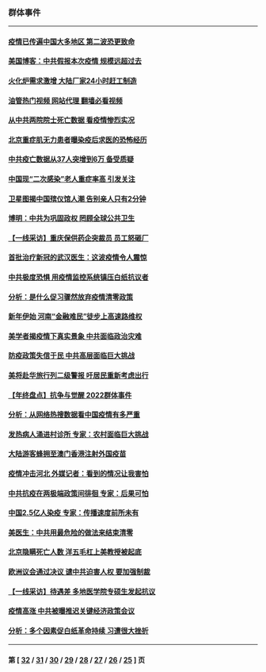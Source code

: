 ### 群体事件
---
#### [疫情已传遍中国大多地区 第二波恐更致命](../../pages/ncid279/n13914332.md?01241645) 
#### [美国博客：中共假报本次疫情 规模远超过去](../../pages/ncid279/n13912604.md?01241645) 
#### [火化炉需求激增 大陆厂家24小时赶工制造](../../pages/ncid279/n13912205.md?01241645) 
#### [油管热门视频 网站代理 翻墙必看视频](http://138.2.39.72:81/youtube.html?epic-marker?01241645)
#### [从中共两院院士死亡数据 看疫情惨烈实况](../../pages/ncid279/n13910619.md?01241645) 
#### [北京重症肌无力患者曝染疫后求医的恐怖经历](../../pages/ncid279/n13909480.md?01241645) 
#### [中共疫亡数据从37人突增到6万 备受质疑](../../pages/ncid279/n13907051.md?01241645) 
#### [中国现“二次感染”老人重症率高 引发关注](../../pages/ncid279/n13906493.md?01241645) 
#### [卫星图揭中国殡仪馆人潮 告别亲人只有2分钟](../../pages/ncid279/n13904053.md?01241645) 
#### [博明：中共为巩固政权 罔顾全球公共卫生](../../pages/ncid279/n13901752.md?01241645) 
#### [【一线采访】重庆保供药企突裁员 员工怒砸厂](../../pages/ncid279/n13901673.md?01241645) 
#### [首批治疗新冠的武汉医生：这波疫情令人震惊](../../pages/ncid279/n13900313.md?01241645) 
#### [中共极度恐惧 用疫情监控系统镇压白纸抗议者](../../pages/ncid279/n13900225.md?01241645) 
#### [分析：是什么促习骤然放弃疫情清零政策](../../pages/ncid279/n13899652.md?01241645) 
#### [新年伊始 河南“金融难民”徒步上高速路维权](../../pages/ncid279/n13897842.md?01241645) 
#### [美学者揭疫情下真实景象 中共面临政治灾难](../../pages/ncid279/n13896569.md?01241645) 
#### [防疫政策失信于民 中共高层面临巨大挑战](../../pages/ncid279/n13894627.md?01241645) 
#### [美将赴华旅行列二级警报 吁居民重新考虑出行](../../pages/ncid279/n13894518.md?01241645) 
#### [【年终盘点】抗争与觉醒 2022群体事件](../../pages/ncid279/n13888314.md?01241645) 
#### [分析：从网络热搜数据看中国疫情有多严重](../../pages/ncid279/n13893186.md?01241645) 
#### [发热病人涌进村诊所 专家：农村面临巨大挑战](../../pages/ncid279/n13892271.md?01241645) 
#### [大陆游客蜂拥至澳门香港注射外国疫苗](../../pages/ncid279/n13892276.md?01241645) 
#### [疫情冲击河北 外媒记者：看到的情况让我害怕](../../pages/ncid279/n13891260.md?01241645) 
#### [中共抗疫在两极端政策间徘徊 专家：后果可怕](../../pages/ncid279/n13891235.md?01241645) 
#### [中国2.5亿人染疫 专家：传播速度前所未有](../../pages/ncid279/n13890708.md?01241645) 
#### [美医生：中共用最危险的做法来结束清零](../../pages/ncid279/n13889983.md?01241645) 
#### [北京隐瞒死亡人数 洋五毛杠上美教授被起底](../../pages/ncid279/n13886904.md?01241645) 
#### [欧洲议会通过决议 谴中共迫害人权 要加强制裁](../../pages/ncid279/n13885670.md?01241645) 
#### [【一线采访】待遇差 多地医学院专硕生发起抗议](../../pages/ncid279/n13883914.md?01241645) 
#### [疫情高涨 中共被曝推迟关键经济政策会议](../../pages/ncid279/n13884170.md?01241645) 
#### [分析：多个因素促白纸革命持续 习遭很大挫折](../../pages/ncid279/n13872455.md?01241645) 

---
#### 第 [ [32](./32.md?01241645) / [31](./31.md?01241645) / [30](./30.md?01241645) / [29](./29.md?01241645) / [28](./28.md?01241645) / [27](./27.md?01241645) / [26](./26.md?01241645) / [25](./25.md?01241645) ] 页
